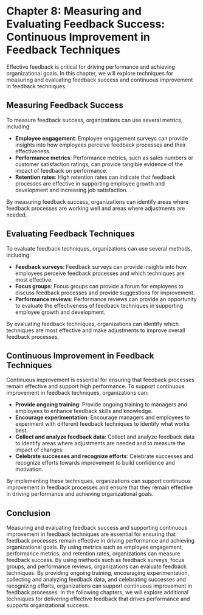 Chapter 8: Measuring and Evaluating Feedback Success: Continuous Improvement in Feedback Techniques
===================================================================================================

Effective feedback is critical for driving performance and achieving organizational goals. In this chapter, we will explore techniques for measuring and evaluating feedback success and continuous improvement in feedback techniques.

Measuring Feedback Success
--------------------------

To measure feedback success, organizations can use several metrics, including:

* **Employee engagement**: Employee engagement surveys can provide insights into how employees perceive feedback processes and their effectiveness.
* **Performance metrics**: Performance metrics, such as sales numbers or customer satisfaction ratings, can provide tangible evidence of the impact of feedback on performance.
* **Retention rates**: High retention rates can indicate that feedback processes are effective in supporting employee growth and development and increasing job satisfaction.

By measuring feedback success, organizations can identify areas where feedback processes are working well and areas where adjustments are needed.

Evaluating Feedback Techniques
------------------------------

To evaluate feedback techniques, organizations can use several methods, including:

* **Feedback surveys**: Feedback surveys can provide insights into how employees perceive feedback processes and which techniques are most effective.
* **Focus groups**: Focus groups can provide a forum for employees to discuss feedback processes and provide suggestions for improvement.
* **Performance reviews**: Performance reviews can provide an opportunity to evaluate the effectiveness of feedback techniques in supporting employee growth and development.

By evaluating feedback techniques, organizations can identify which techniques are most effective and make adjustments to improve overall feedback processes.

Continuous Improvement in Feedback Techniques
---------------------------------------------

Continuous improvement is essential for ensuring that feedback processes remain effective and support high performance. To support continuous improvement in feedback techniques, organizations can:

* **Provide ongoing training**: Provide ongoing training to managers and employees to enhance feedback skills and knowledge.
* **Encourage experimentation**: Encourage managers and employees to experiment with different feedback techniques to identify what works best.
* **Collect and analyze feedback data**: Collect and analyze feedback data to identify areas where adjustments are needed and to measure the impact of changes.
* **Celebrate successes and recognize efforts**: Celebrate successes and recognize efforts towards improvement to build confidence and motivation.

By implementing these techniques, organizations can support continuous improvement in feedback processes and ensure that they remain effective in driving performance and achieving organizational goals.

Conclusion
----------

Measuring and evaluating feedback success and supporting continuous improvement in feedback techniques are essential for ensuring that feedback processes remain effective in driving performance and achieving organizational goals. By using metrics such as employee engagement, performance metrics, and retention rates, organizations can measure feedback success. By using methods such as feedback surveys, focus groups, and performance reviews, organizations can evaluate feedback techniques. By providing ongoing training, encouraging experimentation, collecting and analyzing feedback data, and celebrating successes and recognizing efforts, organizations can support continuous improvement in feedback processes. In the following chapters, we will explore additional techniques for delivering effective feedback that drives performance and supports organizational success.
